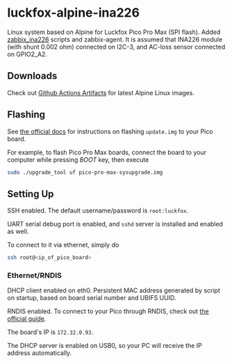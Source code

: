 # luckfox-alpine-ina226

Linux system based on Alpine for Luckfox Pico Pro Max (SPI flash).
Added [zabbix_ina226](https://github.com/lugamodder/zabbix_ina226) scripts and zabbix-agent.
It is assumed that INA226 module (with shunt 0.002 ohm) connected on I2C-3, and AC-loss sensor connected on GPIO2_A2.

## Downloads

Check out
[Github Actions Artifacts](https://github.com/lugamodder/luckfox-pico/actions/workflows/main.yml)
for latest Alpine Linux images.

## Flashing

See
[the official docs](https://wiki.luckfox.com/Luckfox-Pico/Linux-MacOS-Burn-Image)
for instructions on flashing `update.img` to your Pico board.

For example, to flash Pico Pro Max boards,
connect the board to your computer while pressing _BOOT_ key, then execute
```bash
sudo ./upgrade_tool uf pico-pro-max-sysupgrade.img
```

## Setting Up

SSH enabled.
The default username/password is `root:luckfox`.

UART serial debug port is enabled,
and `sshd` server is installed and enabled as well.

To connect to it via ethernet, simply do
```bash
ssh root@<ip_of_pico_board>
```

### Ethernet/RNDIS

DHCP client enabled on eth0.
Persistent MAC address generated by script on startup, based on board serial number and UBIFS UUID.

RNDIS enabled.
To connect to your Pico through RNDIS,
check out [the official guide](https://wiki.luckfox.com/Luckfox-Pico/SSH-Telnet-Login/).

The board's  IP is `172.32.0.93`.

The DHCP server is enabled on USB0, so your PC will receive the IP address automatically.


